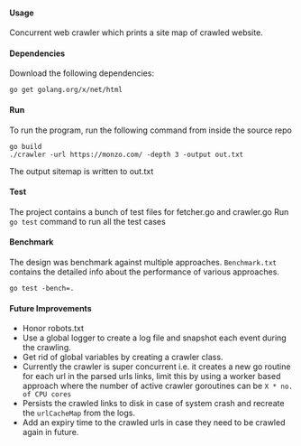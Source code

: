 #### Usage

Concurrent web crawler which prints a site map of crawled website.

#### Dependencies
Download the following dependencies:
```
go get golang.org/x/net/html
```
#### Run 
To run the program, run the following command from inside the source repo
```
go build
./crawler -url https://monzo.com/ -depth 3 -output out.txt
```
The output sitemap is written to out.txt

#### Test
The project contains a bunch of test files for fetcher.go and crawler.go
Run ```go test``` command to run all the test cases

#### Benchmark
The design was benchmark against multiple approaches. ```Benchmark.txt``` contains the detailed info about the performance of various approaches.
```
go test -bench=.
```
#### Future Improvements
- Honor robots.txt 
- Use a global logger to create a log file and snapshot each event during the crawling.
- Get rid of global variables by creating a crawler class.
- Currently the crawler is super concurrent i.e. it creates a new go routine for each url in the parsed urls links, limit this by using a worker based approach where the number of active crawler goroutines can be ```X * no. of CPU cores```
- Persists the crawled links to disk in case of system crash and recreate the ```urlCacheMap``` from the logs.
- Add an expiry time to the crawled urls in case they need to be crawled again in future.
